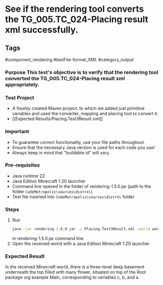 # See if the rendering tool converts the TG_005.TC_024-Placing result xml successfully.

## Tags
#component_rendering #testFile-format_XML #category_output

### Purpose This test's objective is to verify that the rendering tool converted the TG_005.TC_024-Placing result xml appropriately.

### Test Project
- A freshly created Maven project, to which we added just primitive variables and used the converter, mapping and placing tool to convert it.
- [[Expected Results/Placing.Test3Result.xml]]

### Important
- To guarantee correct functionality, use your file paths throughout.  
- Ensure that the necessary Java version is used for each code you use!
- Always keep in mind that "buildable id" will vary.

### Pre-requisites
- Java runtime 22
- Java Edition Minecraft 1.20 launcher
- Command line opened in the folder of rendering-1.5.0.jar (path to the folder `CodeMetropolis\sources\distro\`)
- Test file inserted into `CodeMetropolis\sources\distro\` folder


### Steps
1. Run
	```cmd
	java -jar rendering-1.5.0.jar -i Placing.Test3Result.xml -world world
	```
	in rendering-1.5.0.jar command line
2. Open the received world with a Java Edition Minecraft 1.20 launcher

### Expected Result
In the received Minecraft world, there is a three-level deep basement underneath the top filled with many flower, situated on top of the Root package org example Main, corresponding to variables c, b, and a.